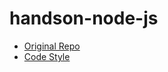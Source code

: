 # handson-node-js

- [Original Repo](https://github.com/oreilly-japan/hands-on-nodejs)
- [Code Style](https://google.github.io/styleguide/jsguide.html)
